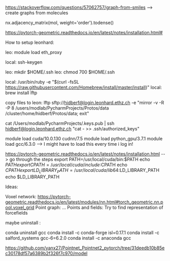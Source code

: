 https://stackoverflow.com/questions/57062757/graph-from-smiles --> create graphs from molecules

nx.adjacency_matrix(mol, weight='order').todense()


https://pytorch-geometric.readthedocs.io/en/latest/notes/installation.html#


How to setup leonhard:

leo: module load eth_proxy

local: ssh-keygen

leo: mkdir $HOME/.ssh
leo: chmod 700 $HOME/.ssh

local: /usr/bin/ruby -e "$(curl -fsSL https://raw.githubusercontent.com/Homebrew/install/master/install)"
local: brew install lftp

copy files to leon: 
lftp sftp://hidberf@login.leonhard.ethz.ch -e "mirror -v -R -P 8 /users/modlab/PycharmProjects/Protos/data /cluster/home/hidberf/Protos/data; exit"

cat /Users/modlab/PycharmProjects/.keys.pub | ssh hidberf@login.leonhard.ethz.ch "cat - >> .ssh/authorized_keys"


module load cuda/10.0.130 cudnn/7.5
module load python_gpu/3.7.1
module load gcc/6.3.0
--> I might have to load this every time i log in!


https://pytorch-geometric.readthedocs.io/en/latest/notes/installation.html --> go through the steps
export PATH=/usr/local/cuda/bin:$PATH
echo $PATH
export CPATH=/usr/local/cuda/include:$CPATH
echo $CPATH
export LD_LIBRARY_PATH=/usr/local/cuda/lib64:$LD_LIBRARY_PATH
echo $LD_LIBRARY_PATH


Ideas: 

Voxel network:      https://pytorch-geometric.readthedocs.io/en/latest/modules/nn.html#torch_geometric.nn.pool.voxel_grid
Point graph:        ...
Points and fields:  Try to find representation of forcefields 

maybe uninstall :

conda uninstall gcc
conda install -c conda-forge isl=0.17.1
conda install -c salford_systems gcc-6=6.2.0
conda install -c anaconda gcc

https://github.com/yanx27/Pointnet_Pointnet2_pytorch/tree/31deedb10b85ec30178df57a6389b2f326f7c970/model

